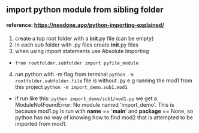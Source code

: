 ## import python module from sibling folder
#### reference: https://needone.app/python-importing-explained/
1. create a top root folder with a __init__.py file (can be empty)
2. in each sub folder with .py files create __init__.py files
3. when using import statements use Absolute Importing
  - `from rootfolder.subfolder import pyfile_module`
4. run python with -m flag from terminal `python -m rootfolder.subfolder.file` file is without .py e.g running the mod1 from this project `python -m import_demo.sub1.mod1`
  - if run like this: `python import_demo/sub1/mod1.py` we get a ModuleNotFoundError: No module named 'import_demo'. This is because mod1.py is run with __name__ == '__main__' and __package__ == None, so python has no way of knowing how to find mod2 that is attempted to be imported from mod1.